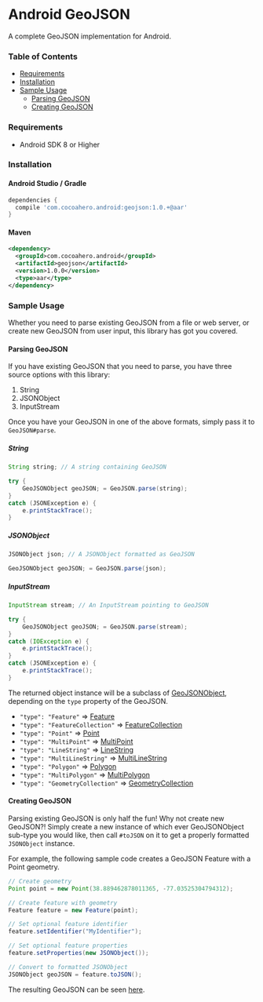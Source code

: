 # Android GeoJSON

A complete GeoJSON implementation for Android.

### Table of Contents

* [Requirements](#requirements)
* [Installation](#installation)
* [Sample Usage](#sample-usage)
  * [Parsing GeoJSON](#parsing-geojson)
  * [Creating GeoJSON](#creating-geojson)

### Requirements
* Android SDK 8 or Higher

### Installation

#### Android Studio / Gradle

````groovy
dependencies {
  compile 'com.cocoahero.android:geojson:1.0.+@aar'
}
````

#### Maven

````xml
<dependency>
  <groupId>com.cocoahero.android</groupId>
  <artifactId>geojson</artifactId>
  <version>1.0.0</version>
  <type>aar</type>
</dependency>
````

### Sample Usage

Whether you need to parse existing GeoJSON from a file or web server, or create new GeoJSON from user input, this library has got you covered.

#### Parsing GeoJSON

If you have existing GeoJSON that you need to parse, you have three source options with this library:

1. String
2. JSONObject
3. InputStream

Once you have your GeoJSON in one of the above formats, simply pass it to `GeoJSON#parse`.

##### String
````java
String string; // A string containing GeoJSON

try {
    GeoJSONObject geoJSON; = GeoJSON.parse(string);
}
catch (JSONException e) {
    e.printStackTrace();
}
````

##### JSONObject
````java
JSONObject json; // A JSONObject formatted as GeoJSON

GeoJSONObject geoJSON; = GeoJSON.parse(json);
````

##### InputStream
````java
InputStream stream; // An InputStream pointing to GeoJSON

try {
    GeoJSONObject geoJSON; = GeoJSON.parse(stream);
}
catch (IOException e) {
    e.printStackTrace();
}
catch (JSONException e) {
    e.printStackTrace();
}
````

The returned object instance will be a subclass of [GeoJSONObject](./androidgeojson/src/main/java/com/cocoahero/android/geojson/GeoJSONObject.java), depending on the `type` property of the GeoJSON.

* `"type": "Feature"` => [Feature](./androidgeojson/src/main/java/com/cocoahero/android/geojson/Feature.java)
* `"type": "FeatureCollection"` => [FeatureCollection](./androidgeojson/src/main/java/com/cocoahero/android/geojson/FeatureCollection.java)
* `"type": "Point"` => [Point](./androidgeojson/src/main/java/com/cocoahero/android/geojson/Point.java)
* `"type": "MultiPoint"` => [MultiPoint](./androidgeojson/src/main/java/com/cocoahero/android/geojson/MultiPoint.java)
* `"type": "LineString"` => [LineString](./androidgeojson/src/main/java/com/cocoahero/android/geojson/LineString.java)
* `"type": "MultiLineString"` => [MultiLineString](./androidgeojson/src/main/java/com/cocoahero/android/geojson/MultiLineString.java)
* `"type": "Polygon"` => [Polygon](./androidgeojson/src/main/java/com/cocoahero/android/geojson/Polygon.java)
* `"type": "MultiPolygon"` => [MultiPolygon](./androidgeojson/src/main/java/com/cocoahero/android/geojson/MultiPolygon.java)
* `"type": "GeometryCollection"` => [GeometryCollection](./androidgeojson/src/main/java/com/cocoahero/android/geojson/GeometryCollection.java)

#### Creating GeoJSON

Parsing existing GeoJSON is only half the fun! Why not create new GeoJSON?! Simply create a new instance of which ever GeoJSONObject sub-type you would like, then call `#toJSON` on it to get a properly formatted `JSONObject` instance.

For example, the following sample code creates a GeoJSON Feature with a Point geometry.

````java
// Create geometry
Point point = new Point(38.889462878011365, -77.03525304794312);

// Create feature with geometry
Feature feature = new Feature(point);

// Set optional feature identifier
feature.setIdentifier("MyIdentifier");

// Set optional feature properties
feature.setProperties(new JSONObject());

// Convert to formatted JSONObject
JSONObject geoJSON = feature.toJSON();
````

The resulting GeoJSON can be seen [here](https://gist.github.com/cocoahero/7ce6bc203d47d7a64438#file-sample-feature-geojson).
